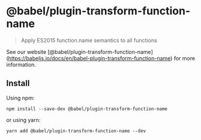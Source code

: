 <span class="citation" data-cites="babel/plugin-transform-function-name">@babel/plugin-transform-function-name</span>
=====================================================================================================================

> Apply ES2015 function.name semantics to all functions

See our website <span class="citation" data-cites="babel/plugin-transform-function-name">\[@babel/plugin-transform-function-name\]</span>(https://babeljs.io/docs/en/babel-plugin-transform-function-name) for more information.

Install
-------

Using npm:

    npm install --save-dev @babel/plugin-transform-function-name

or using yarn:

    yarn add @babel/plugin-transform-function-name --dev
